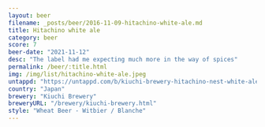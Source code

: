 ```yaml
---
layout: beer
filename: _posts/beer/2016-11-09-hitachino-white-ale.md
title: Hitachino white ale
category: beer
score: 7
beer-date: "2021-11-12"
desc: "The label had me expecting much more in the way of spices"
permalink: /beer/:title.html
img: /img/list/hitachino-white-ale.jpeg
untappd: "https://untappd.com/b/kiuchi-brewery-hitachino-nest-white-ale/1573"
country: "Japan"
brewery: "Kiuchi Brewery"
breweryURL: "/brewery/kiuchi-brewery.html"
style: "Wheat Beer - Witbier / Blanche"
---
```

